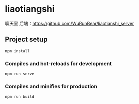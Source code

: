 # liaotiangshi

聊天室 后端：https://github.com/WuRunBear/liaotianshi_server

## Project setup
```
npm install
```

### Compiles and hot-reloads for development
```
npm run serve
```

### Compiles and minifies for production
```
npm run build
```